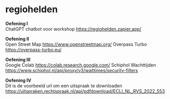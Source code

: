 # regiohelden

**Oefening I**<br>
ChatGPT chatbot voor workshop 
https://regiohelden.zapier.app/

**Oefening II**<br>
Open Street Map
https://www.openstreetmap.org/
Overpass Turbo
https://overpass-turbo.eu/

**Oefening III**<br>
Google Colab
https://colab.research.google.com/
Schiphol Wachttijden
https://www.schiphol.nl/api/proxy/v3/waittimes/security-filters

**Oefening IV**<br>
Dit is de voorbeeld url om een uitspraak te downloaden
https://uitspraken.rechtspraak.nl/api/pdfdownload/ECLI_NL_RVS_2022_553
